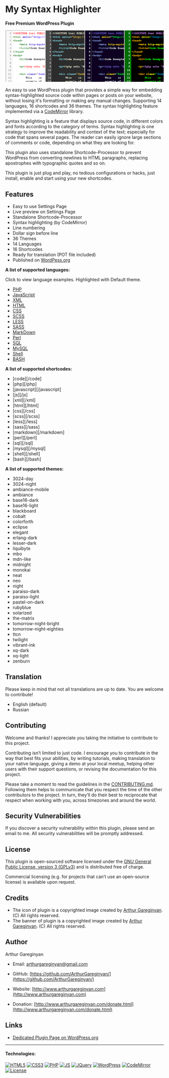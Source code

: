 # My Syntax Highlighter

**Free Premium WordPress Plugin**

![screenshot](https://github.com/ArthurGareginyan/my-syntax-highlighter/blob/master/assets/banner-772x250.png)

An easy to use WordPress plugin that provides a simple way for embedding syntax-highlighted source code within pages or posts on your website, without losing it's formatting or making any manual changes. Supporting 14 languages, 16 shortcodes and 36 themes. The syntax highlighting feature implemented via a [CodeMirror](https://codemirror.net/) library.

Syntax highlighting is a feature that displays source code, in different colors and fonts according to the category of terms. Syntax highlighting is one strategy to improve the readability and context of the text; especially for code that spans several pages. The reader can easily ignore large sections of comments or code, depending on what they are looking for. 

This plugin also uses standalone Shortcode-Processor to prevent WordPress from converting newlines to HTML paragraphs, replacing apostrophes with typographic quotes and so on.

This plugin is just plug and play, no tedious configurations or hacks, just install, enable and start using your new shortcodes.


## Features

* Easy to use Settings Page
* Live preview on Settings Page
* Standalone Shortcode-Processor
* Syntax highlighting (by CodeMirror)
* Line numbering
* Dollar sign before line
* 36 Themes
* 14 Languages
* 16 Shortcodes
* Ready for translation (POT file included)
* Published on [WordPess.org](http://wordpess.org/)

**A list of supported languages:**

Click to view language examples. Highlighted with Default theme.

* [PHP](http://codemirror.net/mode/php/index.html)
* [JavaScript](http://codemirror.net/mode/javascript/index.html)
* [XML](http://codemirror.net/mode/xml/index.html)
* [HTML](http://codemirror.net/mode/htmlmixed/index.html)
* [CSS](http://codemirror.net/mode/css/index.html)
* [SCSS](http://codemirror.net/mode/css/scss.html)
* [LESS](http://codemirror.net/mode/css/less.html)
* [SASS](http://codemirror.net/mode/sass/index.html)
* [MarkDown](http://codemirror.net/mode/markdown/index.html)
* [Perl](http://codemirror.net/mode/perl/index.html)
* [SQL](http://codemirror.net/mode/sql/index.html)
* [MySQL](http://codemirror.net/mode/sql/index.html)
* [Shell](http://codemirror.net/mode/shell/index.html)
* [BASH](http://codemirror.net/mode/shell/index.html)


**A list of supported shortcodes:**

* [code][/code]
* [php][/php]
* [javascript][/javascript]
* [js][/js]
* [xml][/xml]
* [html][/html]
* [css][/css]
* [scss][/scss]
* [less][/less]
* [sass][/sass]
* [markdown][/markdown]
* [perl][/perl]
* [sql][/sql]
* [mysql][/mysql]
* [shell][/shell]
* [bash][/bash]


**A list of supported themes:**

* 3024-day
* 3024-night
* ambiance-mobile
* ambiance
* base16-dark
* base16-light
* blackboard
* cobalt
* colorforth
* eclipse
* elegant
* erlang-dark
* lesser-dark
* liquibyte
* mbo
* mdn-like
* midnight
* monokai
* neat
* neo
* night
* paraiso-dark
* paraiso-light
* pastel-on-dark
* rubyblue
* solarized
* the-matrix
* tomorrow-night-bright
* tomorrow-night-eighties
* ttcn
* twilight
* vibrant-ink
* xq-dark
* xq-light
* zenburn

## Translation

Please keep in mind that not all translations are up to date. You are welcome to contribute!

* English (default)
* Russian


## Contributing

Welcome and thanks! I appreciate you taking the initiative to contribute to this project.

Contributing isn’t limited to just code. I encourage you to contribute in the way that best fits your abilities, by writing tutorials, making translation to your native language, giving a demo at your local meetup, helping other users with their support questions, or revising  the documentation for this project.

Please take a moment to read the guidelines in the [CONTRIBUTING.md](https://github.com/ArthurGareginyan/my-syntax-highlighter/blob/master/CONTRIBUTING.md). Following them helps to communicate that you respect the time of the other contributors to the project. In turn, they’ll do their best to reciprocate that respect when working with you, across timezones and around the world.


## Security Vulnerabilities

If you discover a security vulnerability within this plugin, please send an email to me. All security vulnerabilities will be promptly addressed.


## License

This plugin is open-sourced software licensed under the [GNU General Public License, version 3 (GPLv3)](http://www.gnu.org/licenses/gpl-3.0.html) and is distributed free of charge.

Commercial licensing (e.g. for projects that can’t use an open-source license) is available upon request.


## Credits

* The icon of plugin is a copyrighted image created by [Arthur Gareginyan](http://www.arthurgareginyan.com). (C) All rights reserved.
* The banner of plugin is a copyrighted image created by [Arthur Gareginyan](http://www.arthurgareginyan.com). (C) All rights reserved.


## Author

Arthur Gareginyan

* Email: arthurgareginyan@gmail.com

* GitHub: [https://github.com/ArthurGareginyan/](https://github.com/ArthurGareginyan/)

* Website: [http://www.arthurgareginyan.com](http://www.arthurgareginyan.com)

* Donation: [http://www.arthurgareginyan.com/donate.html](http://www.arthurgareginyan.com/donate.html)


## Links

* [Dedicated Plugin Page on WordPress.org](https://wordpress.org/plugins/my-syntax-highlighter/)


---
#### Technologies:

[![HTML5](http://mycyberuniverse.com/public-files/images/logos/HTML5.png)]()
[![CSS3](http://mycyberuniverse.com/public-files/images/logos/CSS3.png)]()
[![PHP](http://mycyberuniverse.com/public-files/images/logos/PHP.png)]()
[![JS](http://mycyberuniverse.com/public-files/images/logos/JavaScript.png)]()
[![JQuery](http://mycyberuniverse.com/public-files/images/logos/jQurery.png)]()
[![WordPress](http://mycyberuniverse.com/public-files/images/logos/WordPress.png)](https://wordpress.org)
[![CodeMirror](http://mycyberuniverse.com/public-files/images/logos/CodeMirror.png)]()
[![License](http://mycyberuniverse.com/public-files/images/logos/GPLv3.png)](http://www.gnu.org/licenses/gpl-3.0.html)
